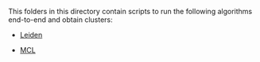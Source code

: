 This folders in this directory contain scripts to run the following algorithms end-to-end and obtain clusters:

- [Leiden](Leiden)

- [MCL](MCL)

